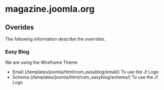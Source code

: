 # magazine.joomla.org

## Overides
The following information describe the overrides.

### Easy Blog
We are using the Wireframe Theme
* Email (/templates/joomla/html/com_easyblog/email/)
To use the J! Logo
* Schema (/templates/joomla/html/com_easyblog/schema/)
To use the J! Logo
